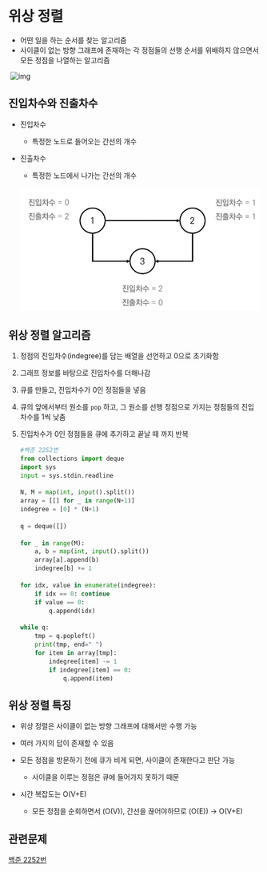 # 위상 정렬

- 어떤 일을 하는 순서를 찾는 알고리즘
- 사이클이 없는 방향 그래프에 존재하는 각 정점들의 선행 순서를 위배하지 않으면서 모든 정점을 나열하는 알고리즘

​	![img](https://gmlwjd9405.github.io/images/algorithm-topological-sort/topological-sort.png)



## 진입차수와 진출차수

- 진입차수

  - 특정한 노드로 들어오는 간선의 개수

- 진출차수

  - 특정한 노드에서 나가는 간선의 개수

  ![img2](README.assets/image.png)



## 위상 정렬 알고리즘

1. 정점의 진입차수(indegree)를 담는 배열을 선언하고 0으로 초기화함

2. 그래프 정보를 바탕으로 진입차수를 더해나감

3. 큐를 만들고, 진입차수가 0인 정점들을 넣음

4. 큐의 앞에서부터 원소를 `pop` 하고, 그 원소를 선행 정점으로 가지는 정점들의 진입차수를 1씩 낮춤

5. 진입차수가 0인 정점들을 큐에 추가하고 끝날 때 까지 반복

   ```python
   #백준 2252번
   from collections import deque
   import sys
   input = sys.stdin.readline
   
   N, M = map(int, input().split())
   array = [[] for _ in range(N+1)]
   indegree = [0] * (N+1)
   
   q = deque([])
   
   for _ in range(M):
       a, b = map(int, input().split())
       array[a].append(b)
       indegree[b] += 1
   
   for idx, value in enumerate(indegree):
       if idx == 0: continue
       if value == 0:
           q.append(idx)
   
   while q:
       tmp = q.popleft()
       print(tmp, end=" ")
       for item in array[tmp]:
           indegree[item] -= 1
           if indegree[item] == 0:
               q.append(item)
   ```

## 위상 정렬 특징

- 위상 정렬은 사이클이 없는 방향 그래프에 대해서만 수행 가능
- 여러 가지의 답이 존재할 수 있음
- 모든 정점을 방문하기 전에 큐가 비게 되면, 사이클이 존재한다고 판단 가능
  - 사이클을 이루는 정점은 큐에 들어가지 못하기 때문

- 시간 복잡도는 O(V+E)
  - 모든 정점을 순회하면서 (O(V)), 간선을 끊어야하므로 (O(E)) -> O(V+E)

## 관련문제

[백준 2252번](https://www.acmicpc.net/problem/2252)
